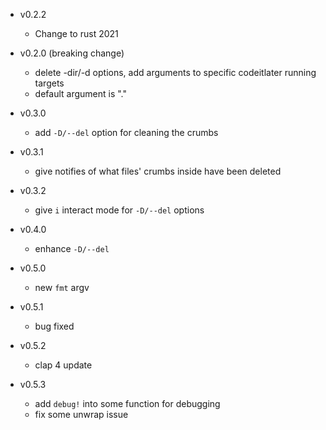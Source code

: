 + v0.2.2
  + Change to rust 2021

+ v0.2.0 (breaking change)
  + delete -dir/-d options, add arguments to specific codeitlater running targets
  + default argument is "."

+ v0.3.0
  + add `-D/--del` option for cleaning the crumbs

+ v0.3.1
  + give notifies of what files' crumbs inside have been deleted

+ v0.3.2
  + give `i` interact mode for `-D/--del` options

+ v0.4.0
  + enhance `-D/--del`

+ v0.5.0
  + new `fmt` argv

+ v0.5.1
  + bug fixed

+ v0.5.2
  + clap 4 update
  
+ v0.5.3
  + add `debug!` into some function for debugging
  + fix some unwrap issue
